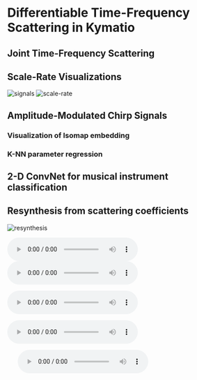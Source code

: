 # Differentiable Time-Frequency Scattering in Kymatio

## Joint Time-Frequency Scattering

## Scale-Rate Visualizations
![signals](https://user-images.githubusercontent.com/16495490/161852304-a0924fe7-7a4c-471f-a150-d20339fc8dcd.png)
![scale-rate](https://user-images.githubusercontent.com/16495490/161861321-cb3d9f2a-32f5-4abf-90f7-d9b2b85c9ae4.png)

## Amplitude-Modulated Chirp Signals

### Visualization of Isomap embedding

### K-NN parameter regression

## 2-D ConvNet for musical instrument classification

## Resynthesis from scattering coefficients
![resynthesis](../blob/main/img/reconstruction_birds.png)

![oggull](https://github.com/cyrusvahidi/jtfs-gpu/audio/laughinggull.wav)
![resynthjtfsgull](https://github.com/cyrusvahidi/jtfs-gpu/blob/main/audio/reconstructed_jtfs_acc_j12_q12_t13.wav?raw=true)

![resynthjtfsgull](https://github.com/cyrusvahidi/jtfs-gpu/raw/main/audio/reconstructed_jtfs_acc_j12_q12_t13.wav)

![resynthtimescgull](https://github.com/cyrusvahidi/jtfs-gpu/audio/reconstructed_timesc_gull_j12_q12_t13.wav)



<ul class="bodyColum2">
  <audio controls height="40px" width="100px">
     <source src="https://github.com/cyrusvahidi/jtfs-gpu/raw/main/audio/reconstructed_jtfs_acc_j12_q12_t13.wav" type="audio/mpeg">
     <embed height="50" width="100" src="https://github.com/cyrusvahidi/jtfs-gpu/raw/main/audio/reconstructed_jtfs_acc_j12_q12_t13.wav">
  </audio>
</ul>
